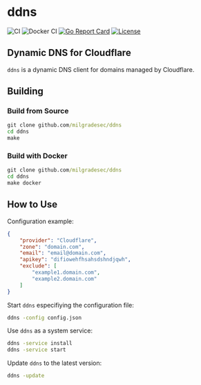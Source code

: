 # ddns

![CI](https://github.com/milgradesec/ddns/workflows/CI/badge.svg)
![Docker CI](https://github.com/milgradesec/ddns/workflows/Docker%20CI/badge.svg)
[![Go Report Card](https://goreportcard.com/badge/milgradesec/ddns)](https://goreportcard.com/badge/github.com/milgradesec/ddns)
[![License](https://img.shields.io/badge/License-Apache%202.0-blue.svg)](https://github.com/milgradesec/ddns/blob/master/LICENSE)

## Dynamic DNS for Cloudflare

`ddns` is a dynamic DNS client for domains managed by Cloudflare.

## Building

### Build from Source

~~~ cmd
git clone github.com/milgradesec/ddns
cd ddns
make
~~~

### Build with Docker

~~~ cmd
git clone github.com/milgradesec/ddns
cd ddns
make docker
~~~

## How to Use

Configuration example:

~~~ json
{
    "provider": "Cloudflare",
    "zone": "domain.com",
    "email": "email@domain.com",
    "apikey": "difiowehfhsahsdshndjqwh",
    "exclude": [
        "example1.domain.com",
        "example2.domain.com"
    ]
}
~~~

Start `ddns` especifiying the configuration file:

~~~ cmd
ddns -config config.json
~~~

Use `ddns` as a system service:

~~~ cmd
ddns -service install
ddns -service start
~~~

Update `ddns` to the latest version:

~~~ cmd
ddns -update
~~~
